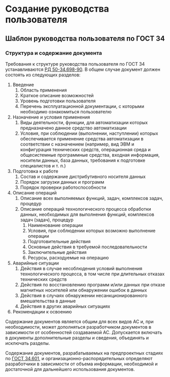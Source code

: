 # Создание руководства пользователя

## Шаблон руководства пользователя по ГОСТ 34

### Структура и содержание документа

Требования к структуре руководства пользователя по ГОСТ 34 устанавливаются [РД 50-34.698-90](http://technicaldocs.ru/%D0%B3%D0%BE%D1%81%D1%8234/%D0%BD%D0%BF%D0%B0/%D1%80%D0%B450-34.698-90). В общем случае документ должен состоять из следующих разделов:

1. Введение
    1. Область применения
    2. Краткое описание возможностей
    3. Уровень подготовки пользователя
    4. Перечень эксплуатационной документации, с которыми необходимо ознакомиться пользователю
2. Назначение и условия применения
    1. Виды деятельности, функции, для автоматизации которых предназначено данное средство автоматизации
    2. Условия, при соблюдении (выполнении, наступлении) которых обеспечивается применение средства автоматизации в соответствии с назначением (например, вид ЭВМ и конфигурация технических средств, операционная среда и общесистемные программные средства, входная информация, носители данных, база данных, требования к подготовке специалистов и т. п.)
3. Подготовка к работе
    1. Состав и содержание дистрибутивного носителя данных
    2. Порядок загрузки данных и программ
    3. Порядок проверки работоспособности
4. Описание операций
    1. Описание всех выполняемых функций, задач, комплексов задач, процедур
    2. Описание операций технологического процесса обработки данных, необходимых для выполнения функций, комплексов задач (задач), процедур
        1. Наименование операции
        2. Условия, при соблюдении которых возможно выполнение операции
        3. Подготовительные действия
        4. Основные действия в требуемой последовательности
        5. Заключительные действия
        6. Ресурсы, расходуемые на операцию
5. Аварийные ситуации
    1. Действия в случае несоблюдения условий выполнения технологического процесса, в том числе при длительных отказах технических средств
    2. Действия по восстановлению программ и/или данных при отказе магнитных носителей или обнаружении ошибок в данных
    3. Действия в случаях обнаружении несанкционированного вмешательства в данные
    4. Действия в других аварийных ситуациях
6. Рекомендации к освоению

Содержание документов является общим для всех видов АС и, при необходимости, может дополняться разработчиком документов в зависимости от особенностей создаваемой АС. Допускается включать в документы дополнительные разделы и сведения, объединять и исключать разделы.

Содержание документов, разрабатываемых на предпроектных стадиях по [ГОСТ 34.601](http://technicaldocs.ru/%D0%B3%D0%BE%D1%81%D1%8234/%D0%BD%D0%BF%D0%B0/%D0%B3%D0%BE%D1%81%D1%8234.601-90), и организационно-распорядительных определяют разработчики в зависимости от объема информации, необходимой и достаточной для дальнейшего использования документов.

